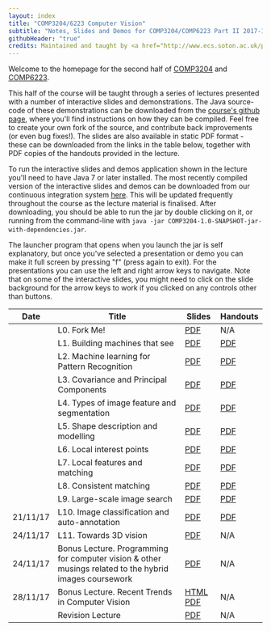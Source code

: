 ```yaml
---
layout: index
title: "COMP3204/6223 Computer Vision"
subtitle: "Notes, Slides and Demos for COMP3204/COMP6223 Part II 2017-18"
githubHeader: "true"
credits: Maintained and taught by <a href="http://www.ecs.soton.ac.uk/people/jsh2">Dr Jonathon Hare</a> (<a href="https://github.com/jonhare">jonhare</a>)
---
```


Welcome to the homepage for the second half of [COMP3204](https://secure.ecs.soton.ac.uk/module/COMP3204) and [COMP6223](https://secure.ecs.soton.ac.uk/module/COMP6223).

This half of the course will be taught through a series of lectures presented with a number of interactive slides and demonstrations. The Java source-code of these demonstrations can be downloaded from the [course's github page](http://github.com/jonhare/COMP3204), where you'll find instructions on how they can be compiled. Feel free to create your own fork of the source, and contribute back improvements (or even bug fixes!). The slides are also available in static PDF format - these can be downloaded from the links in the table below, together with PDF copies of the handouts provided in the lecture.

To run the interactive slides and demos application shown in the lecture you'll need to have Java 7 or later installed. The most recently compiled version of the interactive slides and demos can be downloaded from our continuous integration system [here](http://jenkins.ecs.soton.ac.uk/job/COMP3204/lastSuccessfulBuild/artifact/app/target/COMP3204-1.0-SNAPSHOT-jar-with-dependencies.jar). This will be updated frequently throughout the course as the lecture material is finalised. After downloading, you should be able to run the jar by double clicking on it, or running from the command-line with `java -jar COMP3204-1.0-SNAPSHOT-jar-with-dependencies.jar`. 

The launcher program that opens when you launch the jar is self explanatory, but once you've selected a presentation or demo you can make it full screen by pressing "f" (press again to exit). For the presentations you can use the left and right arrow keys to navigate. Note that on some of the interactive slides, you might need to click on the slide background for the arrow keys to work if you clicked on any controls other than buttons.

Date     | Title        | Slides                             | Handouts
---------| ------------ | ---------------------------------- | ---------
<!--- 1/11/16 --> | L0. Fork Me! | [PDF](./lectures/pdf/L0-forkme.pdf) | N/A
<!--- 1/11/16 --> | L1. Building machines that see | [PDF](./lectures/pdf/L1-machines-that-see.pdf) | [PDF](./handouts/pdf/L1-machines-that-see.pdf)
<!--- 2/11/16 --> | L2. Machine learning for Pattern Recognition | [PDF](./lectures/pdf/L2-machine-learning.pdf) | [PDF](./handouts/pdf/L2-machine-learning.pdf)
<!--- 03/11/16 --> | L3. Covariance and Principal Components | [PDF](./lectures/pdf/L3-covariance.pdf) | [PDF](./handouts/pdf/L3-covariance.pdf)
<!--- 08/11/16 --> | L4. Types of image feature and segmentation | [PDF](./lectures/pdf/L4-imagefeatures.pdf) | [PDF](./handouts/pdf/L4-imagefeatures.pdf)
<!--- 09/11/16 --> | L5. Shape description and modelling | [PDF](./lectures/pdf/L5-shapedescription.pdf) | [PDF](./handouts/pdf/L5-shapedescription.pdf)
<!--- 10/11/16 --> | L6. Local interest points | [PDF](./lectures/pdf/L6-interestpoints.pdf) | [PDF](./handouts/pdf/L6-interestpoints.pdf)
<!--- 15/11/16 --> | L7. Local features and matching | [PDF](./lectures/pdf/L7-matching.pdf) | [PDF](./handouts/pdf/L7-matching.pdf)
<!--- 16/11/16 --> | L8. Consistent matching | [PDF](./lectures/pdf/L8-consistency.pdf) | [PDF](./handouts/pdf/L8-consistency.pdf)
<!--- 17/11/16 --> | L9. Large-scale image search | [PDF](./lectures/pdf/L9-imagesearch.pdf) | [PDF](./handouts/pdf/L9-imagesearch.pdf)
21/11/17 | L10. Image classification and auto-annotation | [PDF](./lectures/pdf/L10-classification.pdf) | [PDF](./handouts/pdf/L10-classification.pdf)
24/11/17 | L11. Towards 3D vision | [PDF](./lectures/pdf/L11-towards3d.pdf) | N/A |
24/11/17 | Bonus Lecture. Programming for computer vision & other musings related to the hybrid images coursework | [PDF](./lectures/pdf/ConvCodingTutorial.pdf) | N/A |
28/11/17 | Bonus Lecture. Recent Trends in Computer Vision | [HTML](./lectures/VisionRetrospective/index.html) [PDF](./lectures/pdf/VisionRetrospective.pdf) | N/A |
<!--- 10/12/16 --> | Revision Lecture | [PDF](./lectures/pdf/Revision.pdf) | N/A |
